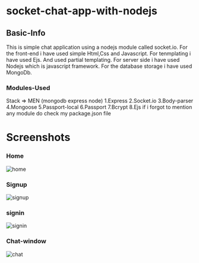 # socket-chat-app-with-nodejs

## Basic-Info 
This is simple chat application using a nodejs module called socket.io.
For the front-end i have used simple Html,Css and Javascript.
For tenmplating i have used Ejs. And used partial templating.
For server side i have used Nodejs which is javascript framework.
For the database storage i have used MongoDb.

### Modules-Used
Stack => MEN (mongodb express node)
1.Express
2.Socket.io
3.Body-parser
4.Mongoose
5.Passport-local
6.Passport
7.Bcrypt
8.Ejs
if i forgot to mention any module do check my package.json file

# Screenshots

### Home
![home](https://user-images.githubusercontent.com/26871186/38435399-202c9790-39ef-11e8-9463-c76cca31bbc5.PNG)

### Signup
![signup](https://user-images.githubusercontent.com/26871186/38435405-262e5d36-39ef-11e8-8ba5-cbe682bb2796.PNG)

### signin
![signin](https://user-images.githubusercontent.com/26871186/38435412-2a86c7ec-39ef-11e8-9163-a058d77a99cd.PNG)

### Chat-window
![chat](https://user-images.githubusercontent.com/26871186/38435421-2dfae250-39ef-11e8-857a-d40b6b451cf0.PNG)
